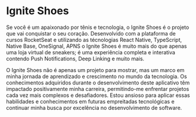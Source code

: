 <h1>Ignite Shoes</h1>

Se você é um apaixonado por tênis e tecnologia, o Ignite Shoes é o projeto que vai conquistar o seu coração. Desenvolvido com a plataforma de cursos RocketSeat e utilizando as técnologias React Native, TypeScript, Native Base, OneSignal, APNS o Ignite Shoes é muito mais do que apenas uma loja virtual de sneakers; é uma experiência completa e interativa contendo Push Notifications, Deep Linking e muito mais.

O Ignite Shoes não é apenas um projeto para mostrar, mas um marco em minha jornada de aprendizado e crescimento no mundo da tecnologia. Os conhecimentos adquiridos durante o desenvolvimento deste aplicativo têm impactado positivamente minha carreira, permitindo-me enfrentar projetos cada vez mais complexos e desafiadores. Estou ansioso para aplicar essas habilidades e conhecimentos em futuras empreitadas tecnológicas e continuar minha busca por excelência no desenvolvimento de software.
